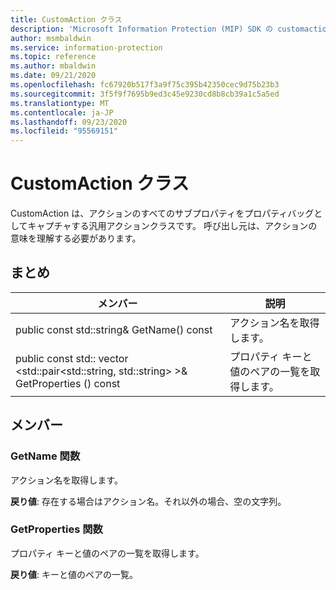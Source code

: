 ```yaml
---
title: CustomAction クラス
description: 'Microsoft Information Protection (MIP) SDK の customaction:: undefined クラスを文書にします。'
author: msmbaldwin
ms.service: information-protection
ms.topic: reference
ms.author: mbaldwin
ms.date: 09/21/2020
ms.openlocfilehash: fc67920b517f3a9f75c395b42350cec9d75b23b3
ms.sourcegitcommit: 3f5f9f7695b9ed3c45e9230cd8b8cb39a1c5a5ed
ms.translationtype: MT
ms.contentlocale: ja-JP
ms.lasthandoff: 09/23/2020
ms.locfileid: "95569151"
---
```

# <a name="class-customaction"></a>CustomAction クラス 
CustomAction は、アクションのすべてのサブプロパティをプロパティバッグとしてキャプチャする汎用アクションクラスです。 呼び出し元は、アクションの意味を理解する必要があります。
  
## <a name="summary"></a>まとめ
 メンバー                        | 説明                                
--------------------------------|---------------------------------------------
public const std::string& GetName() const  |  アクション名を取得します。
public const std:: vector \<std::pair\<std::string, std::string\> \>& GetProperties () const  |  プロパティ キーと値のペアの一覧を取得します。
  
## <a name="members"></a>メンバー
  
### <a name="getname-function"></a>GetName 関数
アクション名を取得します。

  
**戻り値**: 存在する場合はアクション名。それ以外の場合、空の文字列。
  
### <a name="getproperties-function"></a>GetProperties 関数
プロパティ キーと値のペアの一覧を取得します。

  
**戻り値**: キーと値のペアの一覧。
